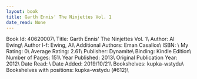 ```yaml
---
layout: book
title: Garth Ennis' The Ninjettes Vol. 1
date_read: None
---
```


Book Id: 40620007\ 
Title: Garth Ennis' The Ninjettes Vol. 1\ 
Author: Al Ewing\ 
Author l-f: Ewing, Al\ 
Additional Authors: Eman Casallos\ 
ISBN: \ 
My Rating: 0\ 
Average Rating: 2.61\ 
Publisher: Dynamite\ 
Binding: Kindle Edition\ 
Number of Pages: 151\ 
Year Published: 2013\ 
Original Publication Year: 2012\ 
Date Read: \ 
Date Added: 2019/10/21\ 
Bookshelves: kupka-wstydu\ 
Bookshelves with positions: kupka-wstydu (#612)\ 

